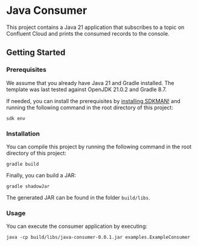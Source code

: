 # Java Consumer

This project contains a Java 21 application that subscribes to a topic on Confluent Cloud and prints
the consumed records to the console.

## Getting Started

### Prerequisites

We assume that you already have Java 21 and Gradle installed.
The template was last tested against OpenJDK 21.0.2 and Gradle 8.7.

If needed, you can install the prerequisites by [installing SDKMAN!](https://sdkman.io/install) and
running the following command in the root directory of this project:

```shell
sdk env
```

### Installation

You can compile this project by running the following command in the root directory of this project:

```shell
gradle build
```

Finally, you can build a JAR:

```shell
gradle shadowJar
```

The generated JAR can be found in the folder `build/libs`.

### Usage

You can execute the consumer application by executing:

```shell
java -cp build/libs/java-consumer-0.0.1.jar examples.ExampleConsumer
```